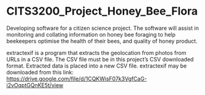 # CITS3200_Project_Honey_Bee_Flora
Developing software for a citizen science project. The software will assist in monitoring and collating information on honey bee foraging to help beekeepers optimise the health of their bees, and quality of honey product.

extractexif is a program that extracts the geolocation from photos from URLs in a CSV file. The CSV file must be in this project’s CSV downloaded format. Extracted data is placed into a new CSV file.
extractexif may be downloaded from this link: https://drive.google.com/file/d/1CQKWisF07k3VgfCaG-i2vOqptGQnKE5t/view 
